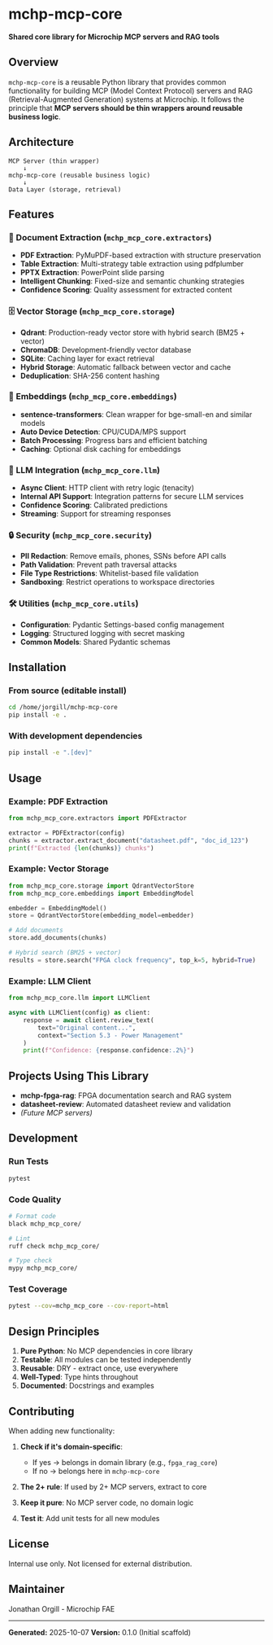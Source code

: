 # mchp-mcp-core

**Shared core library for Microchip MCP servers and RAG tools**

## Overview

`mchp-mcp-core` is a reusable Python library that provides common functionality for building MCP (Model Context Protocol) servers and RAG (Retrieval-Augmented Generation) systems at Microchip. It follows the principle that **MCP servers should be thin wrappers around reusable business logic**.

## Architecture

```
MCP Server (thin wrapper)
    ↓
mchp-mcp-core (reusable business logic)
    ↓
Data Layer (storage, retrieval)
```

## Features

### 📄 Document Extraction (`mchp_mcp_core.extractors`)
- **PDF Extraction**: PyMuPDF-based extraction with structure preservation
- **Table Extraction**: Multi-strategy table extraction using pdfplumber
- **PPTX Extraction**: PowerPoint slide parsing
- **Intelligent Chunking**: Fixed-size and semantic chunking strategies
- **Confidence Scoring**: Quality assessment for extracted content

### 🗄️ Vector Storage (`mchp_mcp_core.storage`)
- **Qdrant**: Production-ready vector store with hybrid search (BM25 + vector)
- **ChromaDB**: Development-friendly vector database
- **SQLite**: Caching layer for exact retrieval
- **Hybrid Storage**: Automatic fallback between vector and cache
- **Deduplication**: SHA-256 content hashing

### 🧠 Embeddings (`mchp_mcp_core.embeddings`)
- **sentence-transformers**: Clean wrapper for bge-small-en and similar models
- **Auto Device Detection**: CPU/CUDA/MPS support
- **Batch Processing**: Progress bars and efficient batching
- **Caching**: Optional disk caching for embeddings

### 🤖 LLM Integration (`mchp_mcp_core.llm`)
- **Async Client**: HTTP client with retry logic (tenacity)
- **Internal API Support**: Integration patterns for secure LLM services
- **Confidence Scoring**: Calibrated predictions
- **Streaming**: Support for streaming responses

### 🔒 Security (`mchp_mcp_core.security`)
- **PII Redaction**: Remove emails, phones, SSNs before API calls
- **Path Validation**: Prevent path traversal attacks
- **File Type Restrictions**: Whitelist-based file validation
- **Sandboxing**: Restrict operations to workspace directories

### 🛠️ Utilities (`mchp_mcp_core.utils`)
- **Configuration**: Pydantic Settings-based config management
- **Logging**: Structured logging with secret masking
- **Common Models**: Shared Pydantic schemas

## Installation

### From source (editable install)
```bash
cd /home/jorgill/mchp-mcp-core
pip install -e .
```

### With development dependencies
```bash
pip install -e ".[dev]"
```

## Usage

### Example: PDF Extraction
```python
from mchp_mcp_core.extractors import PDFExtractor

extractor = PDFExtractor(config)
chunks = extractor.extract_document("datasheet.pdf", "doc_id_123")
print(f"Extracted {len(chunks)} chunks")
```

### Example: Vector Storage
```python
from mchp_mcp_core.storage import QdrantVectorStore
from mchp_mcp_core.embeddings import EmbeddingModel

embedder = EmbeddingModel()
store = QdrantVectorStore(embedding_model=embedder)

# Add documents
store.add_documents(chunks)

# Hybrid search (BM25 + vector)
results = store.search("FPGA clock frequency", top_k=5, hybrid=True)
```

### Example: LLM Client
```python
from mchp_mcp_core.llm import LLMClient

async with LLMClient(config) as client:
    response = await client.review_text(
        text="Original content...",
        context="Section 5.3 - Power Management"
    )
    print(f"Confidence: {response.confidence:.2%}")
```

## Projects Using This Library

- **mchp-fpga-rag**: FPGA documentation search and RAG system
- **datasheet-review**: Automated datasheet review and validation
- *(Future MCP servers)*

## Development

### Run Tests
```bash
pytest
```

### Code Quality
```bash
# Format code
black mchp_mcp_core/

# Lint
ruff check mchp_mcp_core/

# Type check
mypy mchp_mcp_core/
```

### Test Coverage
```bash
pytest --cov=mchp_mcp_core --cov-report=html
```

## Design Principles

1. **Pure Python**: No MCP dependencies in core library
2. **Testable**: All modules can be tested independently
3. **Reusable**: DRY - extract once, use everywhere
4. **Well-Typed**: Type hints throughout
5. **Documented**: Docstrings and examples

## Contributing

When adding new functionality:

1. **Check if it's domain-specific**:
   - If yes → belongs in domain library (e.g., `fpga_rag_core`)
   - If no → belongs here in `mchp-mcp-core`

2. **The 2+ rule**: If used by 2+ MCP servers, extract to core

3. **Keep it pure**: No MCP server code, no domain logic

4. **Test it**: Add unit tests for all new modules

## License

Internal use only. Not licensed for external distribution.

## Maintainer

Jonathan Orgill - Microchip FAE

---

**Generated:** 2025-10-07
**Version:** 0.1.0 (Initial scaffold)
